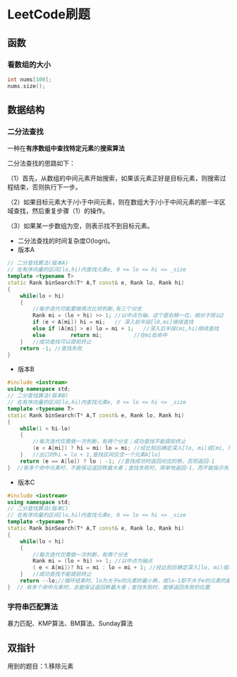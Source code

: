 # LeetCode刷题

## 函数

### 看数组的大小

```c++
int nums[100];
nums.size();
```

## 数据结构

### 二分法查找

一种在**有序数组中查找特定元素**的**搜索算法**

二分法查找的思路如下：

（1）首先，从数组的中间元素开始搜索，如果该元素正好是目标元素，则搜索过程结束，否则执行下一步。

（2）如果目标元素大于/小于中间元素，则在数组大于/小于中间元素的那一半区域查找，然后重复步骤（1）的操作。

（3）如果某一步数组为空，则表示找不到目标元素。

- 二分法查找的时间复杂度O(logn)。
- 版本A

```c++
// 二分查找算法(版本A)
// 在有序向量的区间[lo,hi)内查找元素e, 0 <= lo <= hi <= _size
template <typename T>
static Rank binSearch(T* A,T const& e, Rank lo, Rank hi)
{
    while(lo < hi)
    {
        //每步迭代可能要做两次比较判断,有三个分支
        Rank mi = (lo + hi) >> 1; //以中点为轴，这个是右移一位，相对于除以2
        if (e < A[mi]) hi = mi;   // 深入前半段[l0,mi]继续查找
        else if (A[mi] > e) lo = mi + 1;   //深入后半段(mi,hi)继续查找
        else        return mi;          //在mi处命中
    }   //成功查找可以提前终止
    return -1; //查找失败
}
```

- 版本B

```c++
#include <iostream>
using namespace std;
// 二分查找算法(版本B)
// 在有序向量的区间[lo,hi)内查找元素e, 0 <= lo <= hi <= _size
template <typename T>
static Rank binSearch(T* A,T const& e, Rank lo, Rank hi)
{
    while(1 < hi-lo)
    {
        //每次迭代仅需做一次判断，有两个分支；成功查找不能提前终止
        (e < A[mi]) ? hi = mi: lo = mi; //经比较后确定深入[lo, mi)或[mi, hi)
    }   //出口时hi = lo + 1,查找区间仅含一个元素A[lo]
    return (e == A[lo]) ? lo : -1; //查找成功时返回对应的秩，否则返回-1
}  //有多个命中元素时，不能保证返回秩最大者；查找失败时，简单地返回-1，而不能指示失败的位置
```

- 版本C

```c++
#include <iostream>
using namespace std;
// 二分查找算法(版本C)
// 在有序向量的区间[lo,hi)内查找元素e, 0 <= lo <= hi <= _size
template <typename T>
static Rank binSearch(T* A,T const& e, Rank lo, Rank hi)
{
    while(lo < hi)
    {
        //每次迭代仅需做一次判断，有两个分支
        Rank mi = (lo + hi) >> 1; //以中点为轴点
        ( e < A[mi])? hi = mi : lo = mi + 1; //经比较后确定深入[lo, mi)或(mi , hi]
    }   //成功查找不能提前终止
    return --lo;//循环结束时，lo为大于e的元素的最小秩，故lo-1即不大于e的元素的最大秩
}  // 有多个命中元素时，总能保证返回秩最大者；查找失败时，能够返回失败的位置
```

###  字符串匹配算法

暴力匹配、KMP算法、BM算法、Sunday算法



## 双指针

用到的题目：1.移除元素